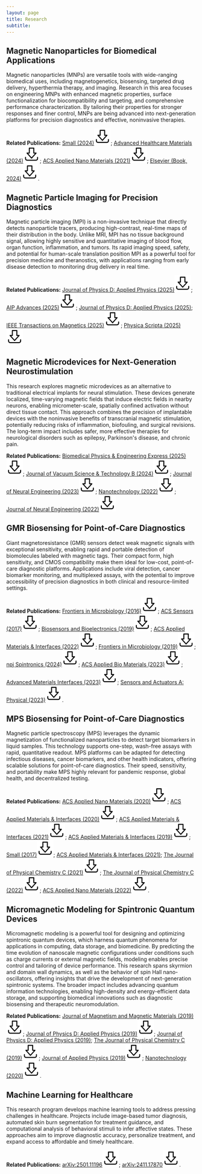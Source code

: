 ```yaml
---
layout: page
title: Research
subtitle: 
---
```


## Magnetic Nanoparticles for Biomedical Applications

Magnetic nanoparticles (MNPs) are versatile tools with wide-ranging biomedical uses, including magnetogenetics, biosensing, targeted drug delivery, hyperthermia therapy, and imaging. Research in this area focuses on engineering MNPs with enhanced magnetic properties, surface functionalization for biocompatibility and targeting, and comprehensive performance characterization. By tailoring their properties for stronger responses and finer control, MNPs are being advanced into next-generation platforms for precision diagnostics and effective, noninvasive therapies.

**Related Publications:** [Small (2024)](https://onlinelibrary.wiley.com/doi/full/10.1002/smll.202304848)[![PDF](/assets/img/download.svg)](/assets/att/Small_(2024).pdf); [Advanced Healthcare Materials (2024)](https://advanced.onlinelibrary.wiley.com/doi/full/10.1002/adhm.202401213)[![PDF](/assets/img/download.svg)](/assets/att/Advanced_Healthcare_Materials_(2024).pdf); [ACS Applied Nano Materials (2021)](https://pubs.acs.org/doi/full/10.1021/acsanm.0c03421)[![PDF](/assets/img/download.svg)](/assets/att/ACS_Applied_Nano_Materials_(2021).pdf); [Elsevier (Book, 2024)](https://books.google.com/books?hl=en&lr=&id=icT3EAAAQBAJ&oi=fnd&pg=PP1&dq=info:o1xUvuDTfZcJ:scholar.google.com&ots=FozQ9xrS8s&sig=ZWHsVJ7xvkSl9kDSuxDFvfOHJEE#v=onepage&q&f=false)[![PDF](/assets/img/download.svg)](/assets/att/Elsevier_(Book,_2024).pdf).

## Magnetic Particle Imaging for Precision Diagnostics

Magnetic particle imaging (MPI) is a non-invasive technique that directly detects nanoparticle tracers, producing high-contrast, real-time maps of their distribution in the body. Unlike MRI, MPI has no tissue background signal, allowing highly sensitive and quantitative imaging of blood flow, organ function, inflammation, and tumors. Its rapid imaging speed, safety, and potential for human-scale translation position MPI as a powerful tool for precision medicine and theranostics, with applications ranging from early disease detection to monitoring drug delivery in real time.

**Related Publications:** [Journal of Physics D: Applied Physics (2025)](https://iopscience.iop.org/article/10.1088/1361-6463/adeea2/meta)[![PDF](/assets/img/download.svg)](/assets/att/Journal_of_Physics_D__Applied_Physics_(2025).pdf); [AIP Advances (2025)](https://pubs.aip.org/aip/adv/article/15/3/035217/3339502)[![PDF](/assets/img/download.svg)](/assets/att/AIP_Advances_(2025).pdf); [Journal of Physics D: Applied Physics (2025)](https://iopscience.iop.org/article/10.1088/1361-6463/adafbd/meta); [IEEE Transactions on Magnetics (2025)](https://ieeexplore.ieee.org/abstract/document/10870345)[![PDF](/assets/img/download.svg)](/assets/att/IEEE_Transactions_on_Magnetics_(2025).pdf); [Physica Scripta (2025)](https://iopscience.iop.org/article/10.1088/1402-4896/adab46/meta)[![PDF](/assets/img/download.svg)](/assets/att/Physica_Scripta_(2025).pdf)

## Magnetic Microdevices for Next-Generation Neurostimulation

This research explores magnetic microdevices as an alternative to traditional electrical implants for neural stimulation. These devices generate localized, time-varying magnetic fields that induce electric fields in nearby neurons, enabling micrometer-scale, spatially confined activation without direct tissue contact. This approach combines the precision of implantable devices with the noninvasive benefits of transcranial magnetic stimulation, potentially reducing risks of inflammation, biofouling, and surgical revisions. The long-term impact includes safer, more effective therapies for neurological disorders such as epilepsy, Parkinson's disease, and chronic pain.

**Related Publications:** [Biomedical Physics & Engineering Express (2025)](https://iopscience.iop.org/article/10.1088/2057-1976/adbaf9/meta)[![PDF](/assets/img/download.svg)](/assets/att/Biomedical_Physics_&_Engineering_Express_(2025).pdf); [Journal of Vacuum Science & Technology B (2024)](https://pubs.aip.org/avs/jvb/article/42/3/033001/3284521)[![PDF](/assets/img/download.svg)](/assets/att/Journal_of_Vacuum_Science_&_Technology_B_(2024).pdf); [Journal of Neural Engineering (2023)](https://iopscience.iop.org/article/10.1088/1741-2552/acd582/meta)[![PDF](/assets/img/download.svg)](/assets/att/Journal_of_Neural_Engineering_(2023).pdf); [Nanotechnology (2022)](https://iopscience.iop.org/article/10.1088/1361-6528/ac49be/meta)[![PDF](/assets/img/download.svg)](/assets/att/Nanotechnology_(2022).pdf); [Journal of Neural Engineering (2022)](https://iopscience.iop.org/article/10.1088/1741-2552/ac4baf/meta)[![PDF](/assets/img/download.svg)](/assets/att/Journal_of_Neural_Engineering_(2022).pdf)

## GMR Biosensing for Point-of-Care Diagnostics

Giant magnetoresistance (GMR) sensors detect weak magnetic signals with exceptional sensitivity, enabling rapid and portable detection of biomolecules labeled with magnetic tags. Their compact form, high sensitivity, and CMOS compatibility make them ideal for low-cost, point-of-care diagnostic platforms. Applications include viral detection, cancer biomarker monitoring, and multiplexed assays, with the potential to improve accessibility of precision diagnostics in both clinical and resource-limited settings.

**Related Publications:** [Frontiers in Microbiology (2016)](https://www.frontiersin.org/journals/microbiology/articles/10.3389/fmicb.2016.00400/full)[![PDF](/assets/img/download.svg)](/assets/att/Frontiers_in_Microbiology_(2016).pdf); [ACS Sensors (2017)](https://pubs.acs.org/doi/full/10.1021/acssensors.7b00432)[![PDF](/assets/img/download.svg)](/assets/att/ACS_Sensors_(2017).pdf); [Biosensors and Bioelectronics (2019)](https://www.sciencedirect.com/science/article/pii/S0956566318308637)[![PDF](/assets/img/download.svg)](/assets/att/Biosensors_and_Bioelectronics_(2019).pdf); [ACS Applied Materials & Interfaces (2022)](https://pubs.acs.org/doi/full/10.1021/acsami.1c20141)[![PDF](/assets/img/download.svg)](/assets/att/ACS_Applied_Materials_&_Interfaces_(2022).pdf); [Frontiers in Microbiology (2019)](https://www.frontiersin.org/journals/microbiology/articles/10.3389/fmicb.2019.01077/full)[![PDF](/assets/img/download.svg)](/assets/att/Frontiers_in_Microbiology_(2019).pdf); [npj Spintronics (2024)](https://www.nature.com/articles/s44306-024-00031-6)[![PDF](/assets/img/download.svg)](/assets/att/npj_Spintronics_(2024).pdf); [ACS Applied Bio Materials (2023)](https://pubs.acs.org/doi/full/10.1021/acsabm.3c00592)[![PDF](/assets/img/download.svg)](/assets/att/ACS_Applied_Bio_Materials_(2023).pdf); [Advanced Materials Interfaces (2023)](https://advanced.onlinelibrary.wiley.com/doi/full/10.1002/admi.202201417)[![PDF](/assets/img/download.svg)](/assets/att/Advanced_Materials_Interfaces_(2023).pdf); [Sensors and Actuators A: Physical (2023)](https://www.sciencedirect.com/science/article/pii/S0924424722007506)[![PDF](/assets/img/download.svg)](/assets/att/Sensors_and_Actuators_A__Physical_(2023).pdf).

## MPS Biosensing for Point-of-Care Diagnostics

Magnetic particle spectroscopy (MPS) leverages the dynamic magnetization of functionalized nanoparticles to detect target biomarkers in liquid samples. This technology supports one-step, wash-free assays with rapid, quantitative readout. MPS platforms can be adapted for detecting infectious diseases, cancer biomarkers, and other health indicators, offering scalable solutions for point-of-care diagnostics. Their speed, sensitivity, and portability make MPS highly relevant for pandemic response, global health, and decentralized testing.

**Related Publications:** [ACS Applied Nano Materials (2020)](https://pubs.acs.org/doi/full/10.1021/acsanm.0c00890)[![PDF](/assets/img/download.svg)](/assets/att/ACS_Applied_Nano_Materials_(2020).pdf); [ACS Applied Materials & Interfaces (2020)](https://pubs.acs.org/doi/full/10.1021/acsami.0c00815)[![PDF](/assets/img/download.svg)](/assets/att/ACS_Applied_Materials_&_Interfaces_(2020).pdf); [ACS Applied Materials & Interfaces (2021)](https://pubs.acs.org/doi/full/10.1021/acsami.1c14657)[![PDF](/assets/img/download.svg)](/assets/att/ACS_Applied_Materials_&_Interfaces_(2021).pdf); [ACS Applied Materials & Interfaces (2019)](https://pubs.acs.org/doi/full/10.1021/acsami.9b05233)[![PDF](/assets/img/download.svg)](/assets/att/ACS_Applied_Materials_&_Interfaces_(2019).pdf); [Small (2017)](https://onlinelibrary.wiley.com/doi/full/10.1002/smll.201604135)[![PDF](/assets/img/download.svg)](/assets/att/Small_(2017).pdf); [ACS Applied Materials & Interfaces (2021)](https://pubs.acs.org/doi/full/10.1021/acsami.0c21040); [The Journal of Physical Chemistry C (2021)](https://pubs.acs.org/doi/full/10.1021/acs.jpcc.1c05126)[![PDF](/assets/img/download.svg)](/assets/att/The_Journal_of_Physical_Chemistry_C_(2021).pdf); [The Journal of Physical Chemistry C (2022)](https://pubs.acs.org/doi/full/10.1021/acs.jpcc.2c07534)[![PDF](/assets/img/download.svg)](/assets/att/The_Journal_of_Physical_Chemistry_C_(2022).pdf); [ACS Applied Nano Materials (2022)](https://pubs.acs.org/doi/full/10.1021/acsanm.2c05237)[![PDF](/assets/img/download.svg)](/assets/att/ACS_Applied_Nano_Materials_(2022).pdf).

## Micromagnetic Modeling for Spintronic Quantum Devices

Micromagnetic modeling is a powerful tool for designing and optimizing spintronic quantum devices, which harness quantum phenomena for applications in computing, data storage, and biomedicine. By predicting the time evolution of nanoscale magnetic configurations under conditions such as charge currents or external magnetic fields, modeling enables precise control and tailoring of device performance. This research spans skyrmion and domain wall dynamics, as well as the behavior of spin Hall nano-oscillators, offering insights that drive the development of next-generation spintronic systems. The broader impact includes advancing quantum information technologies, enabling high-density and energy-efficient data storage, and supporting biomedical innovations such as diagnostic biosensing and therapeutic neuromodulation.

**Related Publications:** [Journal of Magnetism and Magnetic Materials (2019)](https://www.sciencedirect.com/science/article/pii/S0304885318319620)[![PDF](/assets/img/download.svg)](/assets/att/Journal_of_Magnetism_and_Magnetic_Materials_(2019).pdf); [Journal of Physics D: Applied Physics (2019)](https://iopscience.iop.org/article/10.1088/1361-6463/ab2580/meta)[![PDF](/assets/img/download.svg)](/assets/att/Journal_of_Physics_D__Applied_Physics_(2019).pdf); [Journal of Physics D: Applied Physics (2019)](https://iopscience.iop.org/article/10.1088/1361-6463/ab39a7/meta); [The Journal of Physical Chemistry C (2019)](https://pubs.acs.org/doi/full/10.1021/acs.jpcc.9b07542)[![PDF](/assets/img/download.svg)](/assets/att/The_Journal_of_Physical_Chemistry_C_(2019).pdf); [Journal of Applied Physics (2019)](https://pubs.aip.org/aip/jap/article/126/18/183902/156353)[![PDF](/assets/img/download.svg)](/assets/att/Journal_of_Applied_Physics_(2019).pdf); [Nanotechnology (2020)](https://iopscience.iop.org/article/10.1088/1361-6528/ab9921/meta)[![PDF](/assets/img/download.svg)](/assets/att/Nanotechnology_(2020).pdf).

## Machine Learning for Healthcare

This research program develops machine learning tools to address pressing challenges in healthcare. Projects include image-based tumor diagnosis, automated skin burn segmentation for treatment guidance, and computational analysis of behavioral stimuli to infer affective states. These approaches aim to improve diagnostic accuracy, personalize treatment, and expand access to affordable and timely healthcare.

**Related Publications:** [arXiv:2501.11196](https://arxiv.org/abs/2501.11196)[![PDF](/assets/img/download.svg)](/assets/att/arXiv_2501.11196.pdf); [arXiv:2411.17870](https://arxiv.org/abs/2411.17870)[![PDF](/assets/img/download.svg)](/assets/att/arXiv_2411.17870.pdf).
